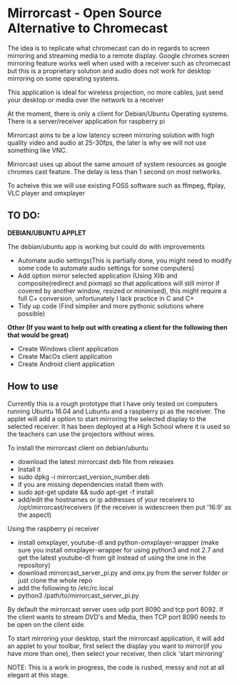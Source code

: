 <h1>Mirrorcast - Open Source Alternative to Chromecast</h1>

<p>The idea is to replicate what chromecast can do in regards to screen mirroring and streaming media to a remote display. 
Google chromes screen mirroring feature works well when used with a receiver such as chromecast but this is a proprietary solution and audio does not work for desktop mirroring on some operating systems.</p>

<p>This application is ideal for wireless projection, no more cables, just send your desktop or media over the network to a receiver</P> 

<p>At the moment, there is only a client for Debian/Ubuntu Operating systems. There is a server/receiver application for raspberry pi</p>

<p>Mirrorcast aims to be a low latency screen mirroring solution with high quality video and audio at 25-30fps, the later is why we will not use something like VNC.</p>

<p>Mirrorcast uses up about the same amount of system resources as google chromes cast feature. The delay is less than 1 second on most networks.</p>

<p>To acheive this we will use existing FOSS software such as ffmpeg, ffplay, VLC player and omxplayer</p>

<h2>TO DO:</h2>

<b>DEBIAN/UBUNTU APPLET</b>

<p>The debian/ubuntu app is working but could do with improvements</p>

<ul><li>Automate audio settings(This is partially done, you might need to modify some code to automate audio settings for some computers)</li>
<li>Add option mirror selected application (Using Xlib and composite(redirect and pixmap) so that applications will still mirror if covered by another window, resized or minimised), this might require a full C+ conversion, unfortunately I lack practice in C and C+</li>
<li>Tidy up code (Find simplier and more pythonic solutions where possible)</li></ul>

<b>Other (If you want to help out with creating a client for the following then that would be great)</b>
<ul><li>Create Windows client application</li>
<li>Create MacOs client application</li>
<li>Create Android client application</li></ul>

<h2>How to use</h2>

<p>Currently this is a rough prototype that I have only tested on computers running Ubuntu 16.04 and Lubuntu and a raspberry pi as the receiver. The applet will add a option to start mirroring the selected display to the selected receiver. It has been deployed at a High School where it is used so the teachers can use the projectors without wires.</p>

<p>To install the mirrorcast client on debian/ubuntu<ul>
<li>download the latest mirrorcast deb file from releases</li>
<li>Install it</li>
<li>sudo dpkg -i mirrorcast_version_number.deb</li>
<li>if you are missing dependencies install them with</li>
<li>sudo apt-get update && sudo apt-get -f install</li>
<li>add/edit the hostnames or ip addresses of your receivers to /opt/mirrorcast/receivers (if the receiver is widescreen then put '16:9' as the aspect)</li></ul></p>

<p>Using the raspberry pi receiver<ul>
<li>install omxplayer, youtube-dl and python-omxplayer-wrapper (make sure you install omxplayer-wrapper for using python3 and not 2.7 and get the latest youtube-dl from git instead of using the one in the repository)</li>
<li>download mirrorcast_server_pi.py and omx.py from the server folder or just clone the whole repo</li>
<li>add the following to /etc/rc.local</li>
<li>python3 /path/to/mirrorcast_server_pi.py</li>
</ul></p>

<p>By default the mirrorcast server uses udp port 8090 and tcp port 8092. If the client wants to stream DVD's and Media, then TCP port 8090 needs to be open on the client side.</p>

<p>To start mirroring your desktop, start the mirrorcast application, it will add an applet to your toolbar, first select the display you want to mirror(if you have more than one), then select your receiver, then click 'start mirroring'</p>

<p>NOTE: This is a work in progress, the code is rushed, messy and not at all elegant at this stage. </p>
